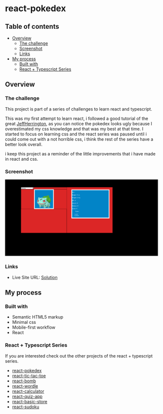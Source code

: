 # react-pokedex

## Table of contents

- [Overview](#overview)
  - [The challenge](#the-challenge)
  - [Screenshot](#screenshot)
  - [Links](#links)
- [My process](#my-process)
  - [Built with](#built-with)
  - [React + Typescript Series](#react-+-typescript)

## Overview

### The challenge

This project is part of a series of challenges to learn react and typescript.

This was my first attempt to learn react, i followed a good tutorial of the great [JeffHerrington](https://www.youtube.com/@jherr), as you can notice the pokedex looks ugly because I overestimated my css knowledge and that was my best at that time. I started to focus on learning css and the react series was paused until i could come out with a not horrible css, i think the rest of the series have a better look overall.

i keep this project as a reminder of the little improvements that i have made in react and css.

### Screenshot

![desktop](./public/desktop.png)

### Links

- Live Site URL: [Solution](https://piojosistematico.github.io/react-pokedex/)

## My process

### Built with

- Semantic HTML5 markup
- Minimal css
- Mobile-first workflow
- React

### React + Typescript Series

If you are interested check out the other projects of the react + typescript series.

- [react-pokedex](https://github.com/PiojoSistematico/react-pokedex/)
- [react-tic-tac-toe](https://github.com/PiojoSistematico/react-tic-tac-toe/)
- [react-bomb](https://github.com/PiojoSistematico/react-bomb/)
- [react-wordle](https://github.com/PiojoSistematico/react-wordle/)
- [react-calculator](https://github.com/PiojoSistematico/react-calculator/)
- [react-quiz-app](https://github.com/PiojoSistematico/react-quiz-app/)
- [react-basic-store](https://github.com/PiojoSistematico/react-basic-store/)
- [react-sudoku](https://github.com/PiojoSistematico/react-sudoku/)
